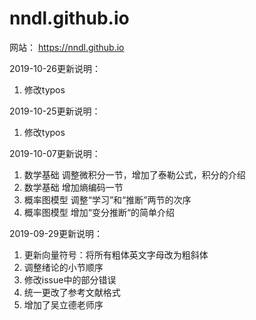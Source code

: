 # nndl.github.io
网站： https://nndl.github.io

2019-10-26更新说明：

1. 修改typos

2019-10-25更新说明：

1. 修改typos

2019-10-07更新说明：

1. 数学基础 调整微积分一节，增加了泰勒公式，积分的介绍
2. 数学基础 增加熵编码一节
3. 概率图模型 调整“学习”和“推断”两节的次序
4. 概率图模型 增加“变分推断“的简单介绍

2019-09-29更新说明：

1. 更新向量符号：将所有粗体英文字母改为粗斜体
2. 调整绪论的小节顺序
3. 修改issue中的部分错误
4. 统一更改了参考文献格式
5. 增加了吴立德老师序